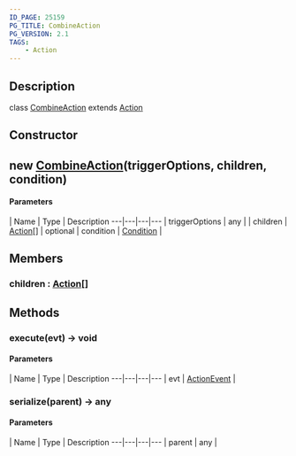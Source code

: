 ```yaml
---
ID_PAGE: 25159
PG_TITLE: CombineAction
PG_VERSION: 2.1
TAGS:
    - Action
---
```

## Description

class [CombineAction](/classes/3.1/CombineAction) extends [Action](/classes/3.1/Action)



## Constructor

## new [CombineAction](/classes/3.1/CombineAction)(triggerOptions, children, condition)



#### Parameters
 | Name | Type | Description
---|---|---|---
 | triggerOptions | any | 
 | children | [Action](/classes/3.1/Action)[] | 
optional | condition | [Condition](/classes/3.1/Condition) | 
## Members

### children : [Action](/classes/3.1/Action)[]


## Methods

### execute(evt) &rarr; void



#### Parameters
 | Name | Type | Description
---|---|---|---
 | evt | [ActionEvent](/classes/3.1/ActionEvent) | 

### serialize(parent) &rarr; any



#### Parameters
 | Name | Type | Description
---|---|---|---
 | parent | any | 

